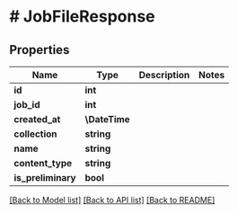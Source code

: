 # # JobFileResponse

## Properties

Name | Type | Description | Notes
------------ | ------------- | ------------- | -------------
**id** | **int** |  |
**job_id** | **int** |  |
**created_at** | **\DateTime** |  |
**collection** | **string** |  |
**name** | **string** |  |
**content_type** | **string** |  |
**is_preliminary** | **bool** |  |

[[Back to Model list]](../../README.md#models) [[Back to API list]](../../README.md#endpoints) [[Back to README]](../../README.md)
